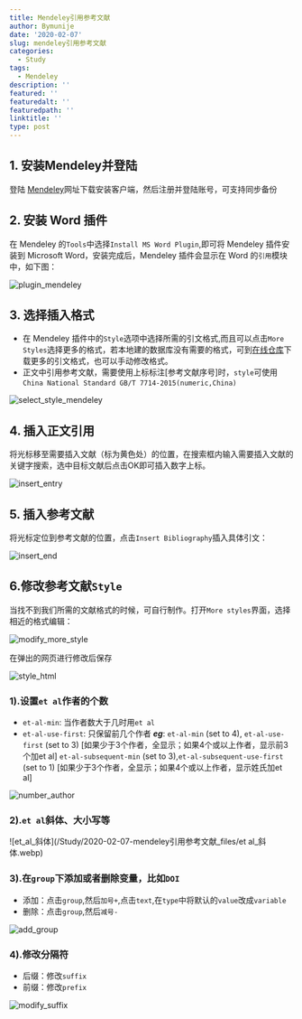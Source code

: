 ```yaml
---
title: Mendeley引用参考文献
author: Bymunije
date: '2020-02-07'
slug: mendeley引用参考文献
categories:
  - Study
tags:
  - Mendeley
description: ''
featured: ''
featuredalt: ''
featuredpath: ''
linktitle: ''
type: post
---
```


## 1. 安装Mendeley并登陆
登陆 [Mendeley](https://www.mendeley.com/?interaction_required=true)网址下载安装客户端，然后注册并登陆账号，可支持同步备份

## 2. 安装 Word 插件
在 Mendeley 的`Tools`中选择`Install MS Word Plugin`,即可将 Mendeley 插件安装到 Microsoft Word，安装完成后，Mendeley 插件会显示在 Word 的`引用`模块中，如下图：

![plugin_mendeley](/Study/2020-02-07-mendeley引用参考文献_files/19-plugin_mendeley.png)

## 3. 选择插入格式
- 在 Mendeley 插件中的`Style`选项中选择所需的引文格式,而且可以点击`More Styles`选择更多的格式，若本地建的数据库没有需要的格式，可到[在线仓库](https://github.com/citation-style-language/styles)下载更多的引文格式，也可以手动修改格式。
- 正文中引用参考文献，需要使用上标标注[参考文献序号]时，`style`可使用`China National Standard GB/T 7714-2015(numeric,China)`

![select_style_mendeley](/Study/2020-02-07-mendeley引用参考文献_files/select_style_mendeley.png)

## 4. 插入正文引用
将光标移至需要插入文献（标为黄色处）的位置，在搜索框内输入需要插入文献的关键字搜索，选中目标文献后点击OK即可插入数字上标。

![insert_entry](/Study/2020-02-07-mendeley引用参考文献_files/insert_entry.png)


## 5. 插入参考文献
将光标定位到参考文献的位置，点击`Insert Bibliography`插入具体引文：

![insert_end](/Study/2020-02-07-mendeley引用参考文献_files/insert_end.jpg)

## 6.修改参考文献`Style`
当找不到我们所需的文献格式的时候，可自行制作。打开`More styles`界面，选择相近的格式编辑：

![modify_more_style](/Study/2020-02-07-mendeley引用参考文献_files/modify_more_style.jpg)

在弹出的网页进行修改后保存

![style_html](/Study/2020-02-07-mendeley引用参考文献_files/style_html.jpg)

### 1).设置`et al`作者的个数
- `et-al-min`: 当作者数大于几时用`et al`
- `et-al-use-first`: 只保留前几个作者
***eg***:
`et-al-min` (set to 4), `et-al-use-first` (set to 3)
[如果少于3个作者，全显示；如果4个或以上作者，显示前3个加et al]
`et-al-subsequent-min` (set to 3),`et-al-subsequent-use-first` (set to 1)
[如果少于3个作者，全显示；如果4个或以上作者，显示姓氏加et al]

![number_author](/Study/2020-02-07-mendeley引用参考文献_files/number_author.webp)

### 2).`et al`斜体、大小写等

![et_al_斜体](/Study/2020-02-07-mendeley引用参考文献_files/et al_斜体.webp)

### 3).在`group`下添加或者删除变量，比如`DOI`
- 添加：点击`group`,然后`加号+`,点击`text`,在`type`中将默认的`value`改成`variable`
- 删除：点击`group`,然后`减号-`

![add_group](/Study/2020-02-07-mendeley引用参考文献_files/add_group.webp)

### 4).修改分隔符
- 后缀：修改`suffix`
- 前缀：修改`prefix`

![modify_suffix](/Study/2020-02-07-mendeley引用参考文献_files/modify_suffix.webp)

